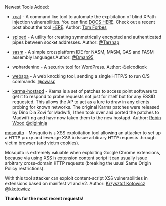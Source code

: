 Newest Tools Added:

* [xcat](https://github.com/orf/xcat) - A command line tool to automate the exploitation of blind XPath injection vulnerabilities. You can find [DOCS HERE](http://xcat.readthedocs.org/en/latest/). Check out a recent post about the tool [HERE](http://tomforb.es/exploiting-xpath-injection-vulnerabilities-with-xcat-1). Author: [Tom Forbes](http://tomforb.es/)

* [spiped](https://www.tarsnap.com/spiped.html) - A utility for creating symmetrically encrypted and authenticated pipes between socket addresses. Author: [@Tarsnap](https://twitter.com/Tarsnap)

* [sasm](https://github.com/Dman95/SASM) - A simple crossplatform IDE for NASM, MASM, GAS and FASM assembly languages Author: [@Dman95](https://twitter.com/Dman95) 

* [wphardening](https://github.com/elcodigok/wphardening) - A security tool for WordPress. Author: [@elcodigok](https://twitter.com/elcodigok)

* [webspa](https://www.owasp.org/index.php/OWASP_WebSpa_Project) -  A web knocking tool, sending a single HTTP/S to run O/S commands.
[@owasp](https://twitter.com/owasp)
* [karma-hostapd](http://digi.ninja/karma/) - Karma is a set of patches to access point software to get it to respond to probe requests not just for itself but for any ESSID requested. This allows the AP to act as a lure to draw in any clients probing for known networks. The original Karma patches were released by Dino Dia Zovi for Madwifi, I then took over and ported the patches to Madwifi-ng and have now taken them to the new hostapd. Author: [Robin Wood](https://plus.google.com/109411400671706647026/posts) [@digininja](https://twitter.com/digininja)

[mosquito](https://github.com/koto/mosquito) - Mosquito is a XSS exploitation tool allowing an attacker to set up a HTTP proxy and leverage XSS to issue arbitrary HTTP requests through victim browser (and victim cookies).

Mosquito is extremely valuable when exploiting Google Chrome extensions, because via using XSS is extension content script it can usually issue arbitrary cross-domain HTTP requests (breaking the usual Same Origin Policy restrictions).

With this tool attacker can exploit content-script XSS vulnerabilities in extensions based on manifest v1 and v2. Author: [Krzysztof Kotowicz](http://blog.kotowicz.net/) [@kkotowicz](https://twitter.com/kkotowicz)

**Thanks for the most recent requests!**
